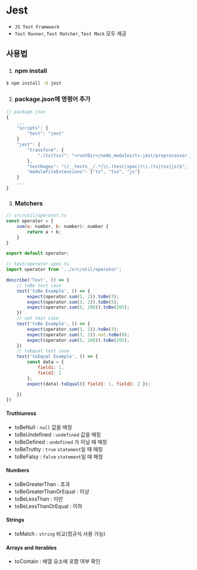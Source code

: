 # Jest
- `JS Test Framework`
- `Test Runner`, `Test Matcher`, `Test Mock` 모두 제공

## 사용법
1. ### npm install
```bash
$ npm install -D jest
```

2. ### package.json에 명령어 추가
```js
// package.json
{
    ...
    "scripts": {
        "test": "jest"
    }
    "jest": {
        "transform": {
            ".(ts|tsx)": "<rootDir>/node_modules/ts-jest/preprocessor.js"
        },
        "testRegex": "(/__tests__/.*|\\.(test|spec))\\.(ts|tsx|js)$",
        "moduleFileExtensions": ["ts", "tsx", "js"]
    }
    ...
}
```

3. ### Matchers
```js
// src/util/operator.ts
const operator = {
    sum(a: number, b: number): number {
        return a + b;
    }
}

export default operator;
```

```js
// test/operator.spec.ts
import operator from '../src/util/operator';

describe('Test', () => {
    // toBe test case
    test('toBe Example', () => {
        expect(operator.sum(1, 2)).toBe(3);
        expect(operator.sum(3, 2)).toBe(5);
        expect(operator.sum(5, 200)).toBe(205);
    })
    // not test case
    test('toBe Example', () => {
        expect(operator.sum(1, 2)).toBe(3);
        expect(operator.sum(3, 2)).not.toBe(0);
        expect(operator.sum(5, 200)).toBe(205);
    })
    // toEqual test case
    test('toEqual Example', () => {
        const data = {
            field1: 1,
            field2: 2
        };
        expect(data).toEqual({ field1: 1, field2: 2 });

    })
})
```

#### Truthiuness
- toBeNull : `null` 값을 매칭
- toBeUndefined : `undefined` 값을 매칭
- toBeDefined : `undefined` 가 아닐 때 매칭
- toBeTruthy : `true` `statement`일 때 매칭
- toBeFalsy : `false` `statement`일 때 매칭

#### Numbers
- toBeGreaterThan : 초과
- toBeGreaterThanOrEqual : 이상
- toBeLessThan : 미만
- toBeLessThanOrEqual : 이하

#### Strings
- toMatch : `string` 비교(정규식 사용 가능)

#### Arrays and iterables
- toContain : 배열 요소에 포함 여부 확인
